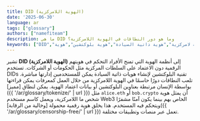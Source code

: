 ```yaml
---
title: DID (الهوية اللامركزية)
date: '2025-06-30'
language: ar
tags: ["glossary"]
authors: ["namefiteam"]
description: ما هي DID وما هو دور النطاقات في الهوية اللامركزية؟
keywords: ["DID","هوية لامركزية","هوية ذاتية السيادة","هوية بلوكتشين","هوية Web3"]
---
```



تشير **DID (الهوية اللامركزية)** إلى أنظمة الهوية التي تمنح الأفراد التحكم في هويتهم الرقمية دون الاعتماد على السلطات المركزية مثل الحكومات أو الشركات. تستخدم DIDs تقنية البلوكتشين لإنشاء هويات ذاتية السيادة يمكن للمستخدمين إدارتها مباشرة. تلعب النطاقات دورًا حاسمًا في الهوية اللامركزية من خلال العمل كمعرفات يمكن قراءتها بواسطة الإنسان مرتبطة بعناوين البلوكتشين أو بيانات اعتماد الهوية. يمكن لنطاق [مميز]({{ '/ar/glossary/tokenize/' | url }}) مثل `alice.eth` أو `bob.crypto` أن يمثل هوية شخص ما اللامركزية، ويعمل كاسم مستخدم Web3 الخاص بهم بينما يكون آمنًا مشفرًا ويتحكم فيه المستخدم. هذا يخلق هوية رقمية محمولة [وخالية من الرقابة]({{ '/ar/glossary/censorship-free/' | url }}) تعمل عبر منصات وتطبيقات مختلفة.